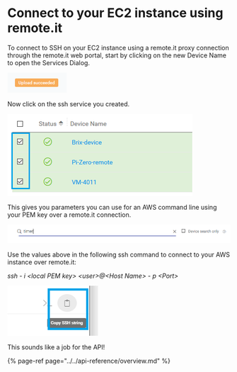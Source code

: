 # Connect to your EC2 instance using remote.it

To connect to SSH on your EC2 instance using a remote.it proxy connection through the remote.it web portal, start by clicking on the new Device Name to open the Services Dialog.

![](../../.gitbook/assets/image%20%2820%29.png)

Now click on the ssh service you created.

![](../../.gitbook/assets/image%20%28295%29.png)

This gives you parameters you can use for an AWS command line using your PEM key over a remote.it connection.

![](../../.gitbook/assets/image%20%28210%29.png)

Use the values above in the following ssh command to connect to your AWS instance over remote.it:

_ssh - i &lt;local PEM key&gt; &lt;user&gt;@&lt;Host Name&gt; - p &lt;Port&gt;_

![](../../.gitbook/assets/image%20%28412%29.png)

This sounds like a job for the API!

{% page-ref page="../../api-reference/overview.md" %}

